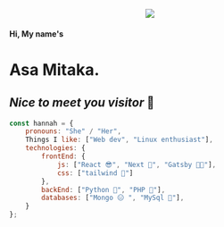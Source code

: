 
<p align="center">
<img src="https://media1.tenor.com/m/n2-YbzHQlMgAAAAC/mitaka-asa.gif" style="max-height:500px"/>
</p>


#### Hi, My name's 
# Asa Mitaka. 
## ***Nice to meet you visitor*** 🤝

```javascript
const hannah = {
    pronouns: "She" / "Her",
    Things I like: ["Web dev", "Linux enthusiast"],
    technologies: {
        frontEnd: {
            js: ["React 😎", "Next 🩷", "Gatsby 😵‍💫"],
            css: ["tailwind 🤭"]
        },
        backEnd: ["Python 🙈", "PHP 🫥"],
        databases: ["Mongo 😑 ", "MySql 🤧"],
    }
};
```
